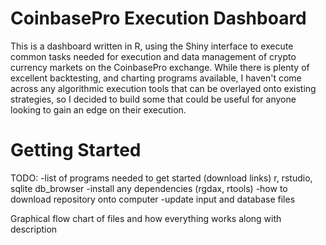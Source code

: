 # CoinbasePro Execution Dashboard
  This is a dashboard written in R, using the Shiny interface to execute common tasks needed for execution and data management
of crypto currency markets on the CoinbasePro exchange.  While there is plenty of excellent backtesting, and charting programs available,
I haven't come across any algorithmic execution tools that can be overlayed onto existing strategies, so I decided to build some that could 
be useful for anyone looking to gain an edge on their execution.

# Getting Started
TODO: 
-list of programs needed to get started (download links)
r, rstudio, sqlite db_browser
-install any dependencies (rgdax, rtools)
-how to download repository onto computer
-update input and database files

Graphical flow chart of files and how everything works along with description
